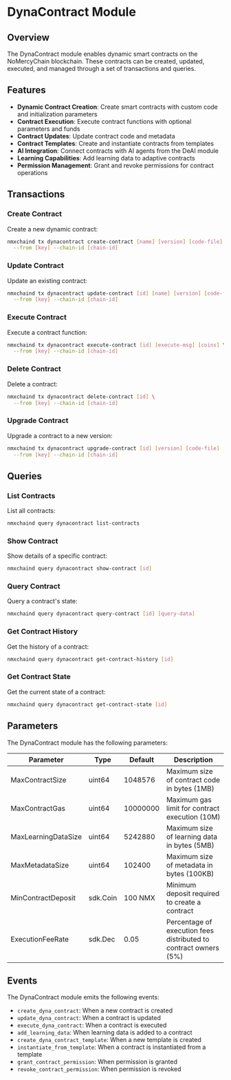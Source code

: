# DynaContract Module

## Overview

The DynaContract module enables dynamic smart contracts on the NoMercyChain blockchain. These contracts can be created, updated, executed, and managed through a set of transactions and queries.

## Features

- **Dynamic Contract Creation**: Create smart contracts with custom code and initialization parameters
- **Contract Execution**: Execute contract functions with optional parameters and funds
- **Contract Updates**: Update contract code and metadata
- **Contract Templates**: Create and instantiate contracts from templates
- **AI Integration**: Connect contracts with AI agents from the DeAI module
- **Learning Capabilities**: Add learning data to adaptive contracts
- **Permission Management**: Grant and revoke permissions for contract operations

## Transactions

### Create Contract

Create a new dynamic contract:

```bash
nmxchaind tx dynacontract create-contract [name] [version] [code-file] [init-msg] \
  --from [key] --chain-id [chain-id]
```

### Update Contract

Update an existing contract:

```bash
nmxchaind tx dynacontract update-contract [id] [name] [version] [code-file] [update-msg] \
  --from [key] --chain-id [chain-id]
```

### Execute Contract

Execute a contract function:

```bash
nmxchaind tx dynacontract execute-contract [id] [execute-msg] [coins] \
  --from [key] --chain-id [chain-id]
```

### Delete Contract

Delete a contract:

```bash
nmxchaind tx dynacontract delete-contract [id] \
  --from [key] --chain-id [chain-id]
```

### Upgrade Contract

Upgrade a contract to a new version:

```bash
nmxchaind tx dynacontract upgrade-contract [id] [version] [code-file] [migrate-msg] \
  --from [key] --chain-id [chain-id]
```

## Queries

### List Contracts

List all contracts:

```bash
nmxchaind query dynacontract list-contracts
```

### Show Contract

Show details of a specific contract:

```bash
nmxchaind query dynacontract show-contract [id]
```

### Query Contract

Query a contract's state:

```bash
nmxchaind query dynacontract query-contract [id] [query-data]
```

### Get Contract History

Get the history of a contract:

```bash
nmxchaind query dynacontract get-contract-history [id]
```

### Get Contract State

Get the current state of a contract:

```bash
nmxchaind query dynacontract get-contract-state [id]
```

## Parameters

The DynaContract module has the following parameters:

| Parameter | Type | Default | Description |
|-----------|------|---------|-------------|
| MaxContractSize | uint64 | 1048576 | Maximum size of contract code in bytes (1MB) |
| MaxContractGas | uint64 | 10000000 | Maximum gas limit for contract execution (10M) |
| MaxLearningDataSize | uint64 | 5242880 | Maximum size of learning data in bytes (5MB) |
| MaxMetadataSize | uint64 | 102400 | Maximum size of metadata in bytes (100KB) |
| MinContractDeposit | sdk.Coin | 100 NMX | Minimum deposit required to create a contract |
| ExecutionFeeRate | sdk.Dec | 0.05 | Percentage of execution fees distributed to contract owners (5%) |

## Events

The DynaContract module emits the following events:

- `create_dyna_contract`: When a new contract is created
- `update_dyna_contract`: When a contract is updated
- `execute_dyna_contract`: When a contract is executed
- `add_learning_data`: When learning data is added to a contract
- `create_dyna_contract_template`: When a new template is created
- `instantiate_from_template`: When a contract is instantiated from a template
- `grant_contract_permission`: When permission is granted
- `revoke_contract_permission`: When permission is revoked